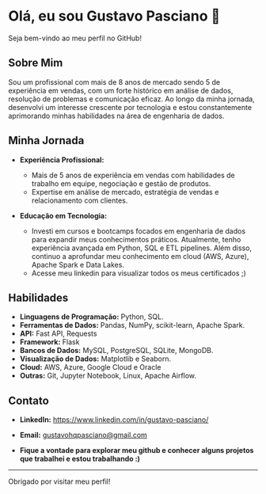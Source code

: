 # Olá, eu sou Gustavo Pasciano 👋

Seja bem-vindo ao meu perfil no GitHub!

## Sobre Mim

Sou um profissional com mais de 8 anos de mercado sendo 5 de experiência em vendas, com um forte histórico em análise de dados, resolução de problemas e comunicação eficaz. Ao longo da minha jornada, desenvolvi um interesse crescente por tecnologia e estou constantemente aprimorando minhas habilidades na área de engenharia de dados.

## Minha Jornada

- **Experiência Profissional:**
  - Mais de 5 anos de experiência em vendas com habilidades de trabalho em equipe, negociação e gestão de produtos.
  - Expertise em análise de mercado, estratégia de vendas e relacionamento com clientes.

- **Educação em Tecnologia:**
  - Investi em cursos e bootcamps focados em engenharia de dados para expandir meus conhecimentos práticos. Atualmente, tenho experiência avançada em Python, SQL e ETL pipelines. Além disso, continuo a aprofundar meu conhecimento em cloud (AWS, Azure), Apache Spark e Data Lakes.
  - Acesse meu linkedin para visualizar todos os meus certificados ;)



## Habilidades

- **Linguagens de Programação:** Python, SQL.
- **Ferramentas de Dados:**  Pandas, NumPy, scikit-learn, Apache Spark.
- **API:** Fast API, Requests
- **Framework:** Flask
- **Bancos de Dados:** MySQL, PostgreSQL, SQLite, MongoDB.
- **Visualização de Dados:** Matplotlib e Seaborn.
- **Cloud:** AWS, Azure, Google Cloud e Oracle
- **Outras:** Git, Jupyter Notebook, Linux, Apache Airflow.

## Contato

- **LinkedIn:** https://www.linkedin.com/in/gustavo-pasciano/
- **Email:** gustavohqpasciano@gmail.com

- **Fique a vontade para explorar meu github e conhecer alguns projetos que trabalhei e estou trabalhando :)**



---

Obrigado por visitar meu perfil!
